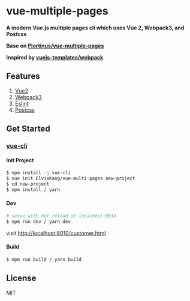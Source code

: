 # vue-multiple-pages

**A modern Vue.js multiple pages cli which uses Vue 2, Webpack3, and Postcss**

**Base on [Plortinus/vue-multiple-pages](https://github.com/Plortinus/vue-multiple-pages)**

**Inspired by [vuejs-templates/webpack](https://github.com/vuejs-templates/webpack)**

## Features

1. [Vue2](https://github.com/vuejs/vue)
2. [Webpack3](https://github.com/webpack/webpack)
3. [Eslint](https://github.com/eslint/eslint)
4. [Postcss](https://github.com/postcss/postcss)

## Get Started

### [vue-cli](https://github.com/vuejs/vue-cli)

#### Init Project

``` bash
$ npm install -g vue-cli
$ vue init ElvisKang/vue-multi-pages new-project
$ cd new-project
$ npm install / yarn
```

#### Dev

```bash
# serve with hot reload at localhost:8010
$ npm run dev / yarn dev
```
visit [http://localhost:8010/customer.html](http://localhost:8010/customer/index.html)

#### Build

```bash
$ npm run build / yarn build
```

## License

MIT
